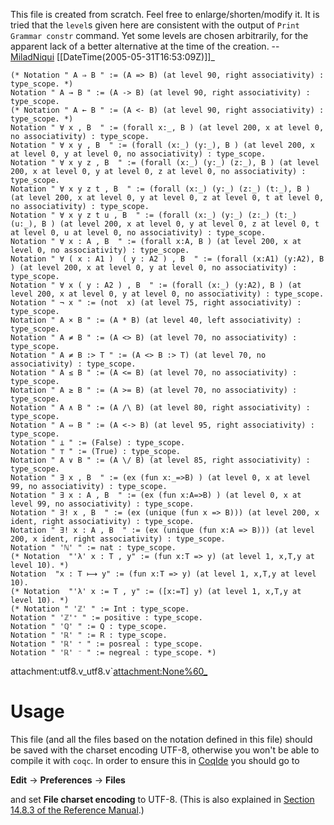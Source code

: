 This file is created from scratch. Feel free to enlarge/shorten/modify it. It is tried that the `level`s given here are consistent with the output of `Print Grammar constr` command. Yet some levels are chosen arbitrarily, for the apparent lack of a better alternative at the time of the creation. -- [MiladNiqui](MiladNiqui) \[\[DateTime(2005-05-31T16:53:09Z)\]\]\_

    (* Notation " A ⇒ B " := (A => B) (at level 90, right associativity) : type_scope. *)
    Notation " A → B " := (A -> B) (at level 90, right associativity) : type_scope.
    (* Notation " A ← B " := (A <- B) (at level 90, right associativity) : type_scope. *)
    Notation " ∀ x , B  " := (forall x:_, B ) (at level 200, x at level 0, no associativity) : type_scope.
    Notation " ∀ x y , B  " := (forall (x:_) (y:_), B ) (at level 200, x at level 0, y at level 0, no associativity) : type_scope.
    Notation " ∀ x y z , B  " := (forall (x:_) (y:_) (z:_), B ) (at level 200, x at level 0, y at level 0, z at level 0, no associativity) : type_scope.
    Notation " ∀ x y z t , B  " := (forall (x:_) (y:_) (z:_) (t:_), B ) (at level 200, x at level 0, y at level 0, z at level 0, t at level 0, no associativity) : type_scope.
    Notation " ∀ x y z t u , B  " := (forall (x:_) (y:_) (z:_) (t:_) (u:_), B ) (at level 200, x at level 0, y at level 0, z at level 0, t at level 0, u at level 0, no associativity) : type_scope.
    Notation " ∀ x : A , B  " := (forall x:A, B ) (at level 200, x at level 0, no associativity) : type_scope.
    Notation " ∀ ( x : A1 )  ( y : A2 ) , B  " := (forall (x:A1) (y:A2), B ) (at level 200, x at level 0, y at level 0, no associativity) : type_scope.
    Notation " ∀ x ( y : A2 ) , B  " := (forall (x:_) (y:A2), B ) (at level 200, x at level 0, y at level 0, no associativity) : type_scope.
    Notation " ¬ x " := (not  x) (at level 75, right associativity) : type_scope.
    Notation " A × B " := (A * B) (at level 40, left associativity) : type_scope.
    Notation " A ≠ B " := (A <> B) (at level 70, no associativity) : type_scope.
    Notation " A ≠ B :> T " := (A <> B :> T) (at level 70, no associativity) : type_scope.
    Notation " A ≤ B " := (A <= B) (at level 70, no associativity) : type_scope.
    Notation " A ≥ B " := (A >= B) (at level 70, no associativity) : type_scope.
    Notation " A ∧ B " := (A /\ B) (at level 80, right associativity) : type_scope.
    Notation " A ⇔ B " := (A <-> B) (at level 95, right associativity) : type_scope.
    Notation " ⊥ " := (False) : type_scope.
    Notation " ⊤ " := (True) : type_scope.
    Notation " A ∨ B " := (A \/ B) (at level 85, right associativity) : type_scope.
    Notation " ∃ x , B  " := (ex (fun x:_=>B) ) (at level 0, x at level 99, no associativity) : type_scope.
    Notation " ∃ x : A , B  " := (ex (fun x:A=>B) ) (at level 0, x at level 99, no associativity) : type_scope.
    Notation " ∃! x , B  " := (ex (unique (fun x => B))) (at level 200, x ident, right associativity) : type_scope.
    Notation " ∃! x : A , B  " := (ex (unique (fun x:A => B))) (at level 200, x ident, right associativity) : type_scope.
    Notation " 'ℕ' " := nat : type_scope.
    (* Notation  "'λ' x : T , y" := (fun x:T => y) (at level 1, x,T,y at level 10). *)
    Notation  "x : T ⟼ y" := (fun x:T => y) (at level 1, x,T,y at level 10).
    (* Notation  "'λ' x := T , y" := ([x:=T] y) (at level 1, x,T,y at level 10). *)
    (* Notation " 'ℤ' " := Int : type_scope.
    Notation " 'ℤ'⁺ " := positive : type_scope.
    Notation " 'ℚ' " := Q : type_scope.
    Notation " 'ℝ' " := R : type_scope.
    Notation " 'ℝ' ⁺ " := posreal : type_scope.
    Notation " 'ℝ' ⁻ " := negreal : type_scope. *)

attachment:utf8.v\_utf8.v\`<attachment:None%60_>

Usage
=====

This file (and all the files based on the notation defined in this file) should be saved with the charset encoding UTF-8, otherwise you won't be able to compile it with `coqc`. In order to ensure this in [CoqIde](CoqIde) you should go to

**Edit** -&gt; **Preferences** -&gt; **Files**

and set **File charset encoding** to UTF-8. (This is also explained in [Section 14.8.3 of the Reference Manual](http://coq.inria.fr/V8.1/refman/Reference-Manual016.html#toc100).)

